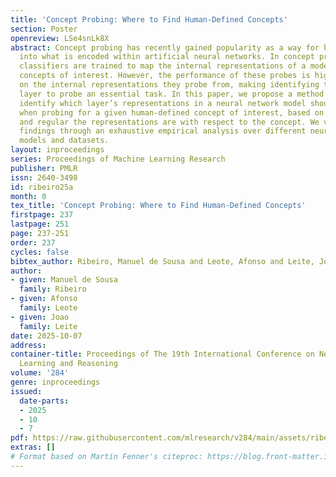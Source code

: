 ```yaml
---
title: 'Concept Probing: Where to Find Human-Defined Concepts'
section: Poster
openreview: LSe4snLk8X
abstract: Concept probing has recently gained popularity as a way for humans to peek
  into what is encoded within artificial neural networks. In concept probing, additional
  classifiers are trained to map the internal representations of a model into human-defined
  concepts of interest. However, the performance of these probes is highly dependent
  on the internal representations they probe from, making identifying the appropriate
  layer to probe an essential task. In this paper, we propose a method to automatically
  identify which layer’s representations in a neural network model should be considered
  when probing for a given human-defined concept of interest, based on how informative
  and regular the representations are with respect to the concept. We validate our
  findings through an exhaustive empirical analysis over different neural network
  models and datasets.
layout: inproceedings
series: Proceedings of Machine Learning Research
publisher: PMLR
issn: 2640-3498
id: ribeiro25a
month: 0
tex_title: 'Concept Probing: Where to Find Human-Defined Concepts'
firstpage: 237
lastpage: 251
page: 237-251
order: 237
cycles: false
bibtex_author: Ribeiro, Manuel de Sousa and Leote, Afonso and Leite, Joao
author:
- given: Manuel de Sousa
  family: Ribeiro
- given: Afonso
  family: Leote
- given: Joao
  family: Leite
date: 2025-10-07
address:
container-title: Proceedings of The 19th International Conference on Neurosymbolic
  Learning and Reasoning
volume: '284'
genre: inproceedings
issued:
  date-parts:
  - 2025
  - 10
  - 7
pdf: https://raw.githubusercontent.com/mlresearch/v284/main/assets/ribeiro25a/ribeiro25a.pdf
extras: []
# Format based on Martin Fenner's citeproc: https://blog.front-matter.io/posts/citeproc-yaml-for-bibliographies/
---
```

